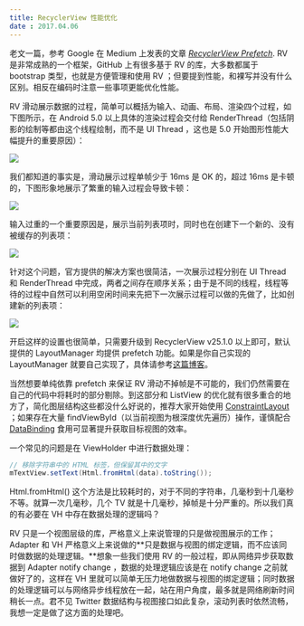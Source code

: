 ```yaml
---
title: RecyclerView 性能优化
date : 2017.04.06
---
```


老文一篇，参考 Google 在 Medium 上发表的文章 [*RecyclerView Prefetch*](https://medium.com/google-developers/recyclerview-prefetch-c2f269075710). RV 是非常成熟的一个框架，GitHub 上有很多基于 RV 的库，大多数都属于 bootstrap 类型，也就是方便管理和使用 RV ；但要提到性能，和裸写并没有什么区别。相反在编码时注意一些事项更能优化性能。

RV 滑动展示数据的过程，简单可以概括为输入、动画、布局、渲染四个过程，如下图所示，在 Android 5.0 以上具体的渲染过程会交付给 RenderThread（包括阴影的绘制等都由这个线程绘制，而不是 UI Thread ，这也是 5.0 开始图形性能大幅提升的重要原因）：

![](/images/2017-04-06-rv-input-normal.png)

我们都知道的事实是，滑动展示过程单帧少于 16ms 是 OK 的，超过 16ms 是卡顿的，下图形象地展示了繁重的输入过程会导致卡顿：

![](/images/2017-04-06-rv-input-block.png)

输入过重的一个重要原因是，展示当前列表项时，同时也在创建下一个新的、没有被缓存的列表项：

![](/images/2017-04-06-rv-input-create.png)

针对这个问题，官方提供的解决方案也很简洁，一次展示过程分别在 UI Thread 和 RenderThread 中完成，两者之间存在顺序关系；由于是不同的线程，线程等待的过程中自然可以利用空闲时间来先把下一次展示过程可以做的先做了，比如创建新的列表项：

![](/images/2017-04-06-rv-input-solution.png)

开启这样的设置也很简单，只需要升级到 RecyclerView v25.1.0 以上即可，默认提供的 LayoutManager 均提供 prefetch 功能。如果是你自己实现的 LayoutManager 就要自己实现了，具体请参考[这篇博客](https://medium.com/google-developers/recyclerview-prefetch-c2f269075710)。

当然想要单纯依靠 prefetch 来保证 RV 滑动不掉帧是不可能的，我们仍然需要在自己的代码中将耗时的部分剔除。到这部分和 ListView 的优化就有很多重合的地方了，简化图层结构这些都没什么好说的，推荐大家开始使用 [ConstraintLayout](https://developer.android.com/training/constraint-layout/index.html) ；如果存在大量 findViewById（以当前视图为根深度优先遍历）操作，谨慎配合 [DataBinding](https://developer.android.com/topic/libraries/data-binding/index.html) 食用可显著提升获取目标视图的效率。

一个常见的问题是在 ViewHolder 中进行数据处理：

```Java
// 移除字符串中的 HTML 标签，但保留其中的文字
mTextView.setText(Html.fromHtml(data).toString());
```

Html.fromHtml() 这个方法是比较耗时的，对于不同的字符串，几毫秒到十几毫秒不等。就算一次几毫秒，几个 TV 就是十几毫秒，掉帧是十分严重的。所以我们真的有必要在 VH 中存在数据处理的逻辑吗？

RV 只是一个视图层级的库，严格意义上来说管理的只是做视图展示的工作；Adapter 和 VH 严格意义上来说做的**只是数据与视图的绑定逻辑，而不应该同时做数据的处理逻辑。**想象一些我们使用 RV 的一般过程，即从网络异步获取数据到 Adapter notify change ，数据的处理逻辑应该是在 notify change 之前就做好了的，这样在 VH 里就可以简单无压力地做数据与视图的绑定逻辑；同时数据的处理逻辑可以与网络异步线程放在一起，站在用户角度，最多就是网络刷新时间稍长一点。君不见 Twitter 数据结构与视图接口如此复杂，滚动列表时依然流畅，我想一定是做了这方面的处理吧。
